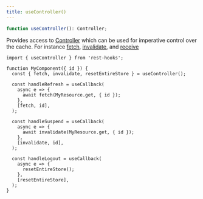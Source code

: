 ```yaml
---
title: useController()
---
```


<head>
  <title>useController() - Imperative Controls for Rest Hooks</title>
  <meta name="docsearch:pagerank" content="10"/>
</head>

```typescript
function useController(): Controller;
```

Provides access to [Controller](./Controller.md) which can be used for imperative control
over the cache. For instance [fetch](./Controller.md#fetch), [invalidate](./Controller.md#invalidate),
and [receive](./Controller.md#receive)

```tsx
import { useController } from 'rest-hooks';

function MyComponent({ id }) {
  const { fetch, invalidate, resetEntireStore } = useController();

  const handleRefresh = useCallback(
    async e => {
      await fetch(MyResource.get, { id });
    },
    [fetch, id],
  );

  const handleSuspend = useCallback(
    async e => {
      await invalidate(MyResource.get, { id });
    },
    [invalidate, id],
  );

  const handleLogout = useCallback(
    async e => {
      resetEntireStore();
    },
    [resetEntireStore],
  );
}
```
